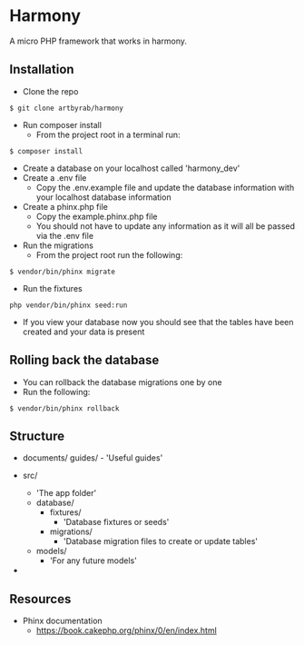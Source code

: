 # Harmony

A micro PHP framework that works in harmony.

## Installation

* Clone the repo

```shell
$ git clone artbyrab/harmony
```

* Run composer install
    * From the project root in a terminal run:

```shell
$ composer install
```

* Create a database on your localhost called 'harmony_dev'
* Create a .env file
    * Copy the .env.example file and update the database information with your localhost database information
* Create a phinx.php file
    * Copy the example.phinx.php file
    * You should not have to update any information as it will all be passed via the .env file
* Run the migrations
    * From the project root run the following:

```shell
$ vendor/bin/phinx migrate
```

* Run the fixtures

```shell
php vendor/bin/phinx seed:run
```

* If you view your database now you should see that the tables have been created and your data is present

## Rolling back the database

* You can rollback the database migrations one by one
* Run the following:

```shell
$ vendor/bin/phinx rollback
```

## Structure

* documents/
    guides/
        - 'Useful guides'
* src/
    - 'The app folder'
    * database/
        * fixtures/
            - 'Database fixtures or seeds'
        * migrations/
            - 'Database migration files to create or update tables'
    * models/
        - 'For any future models'

* 

## Resources

* Phinx documentation
    * https://book.cakephp.org/phinx/0/en/index.html
